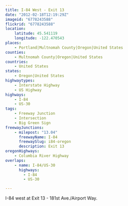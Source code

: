 ```yaml
---
title: I-84 West - Exit 13
date: "2012-02-18T12:19:29Z"
imageid: "6778243588"
flickrid: "6778243588"
location:
    latitude: 45.541119
    longitude: -122.470543
places:
    - Portland|Multnomah County|Oregon|United States
counties:
    - Multnomah County|Oregon|United States
countries:
    - United States
states:
    - Oregon|United States
highwaytypes:
    - Interstate Highway
    - US Highway
highways:
    - I-84
    - US-30
tags:
    - Freeway Junction
    - Intersection
    - Big Green Sign
freewayJunctions:
    - milepost: "13.04"
      freewayName: I-84
      freewaySlug: i84-oregon
      description: Exit 13
oregonHighways:
    - Columbia River Highway
overlaps:
    - name: I-84/US-30
      highways:
        - I-84
        - US-30

---
```

I-84 west at Exit 13 - 181st Ave./Airport Way.